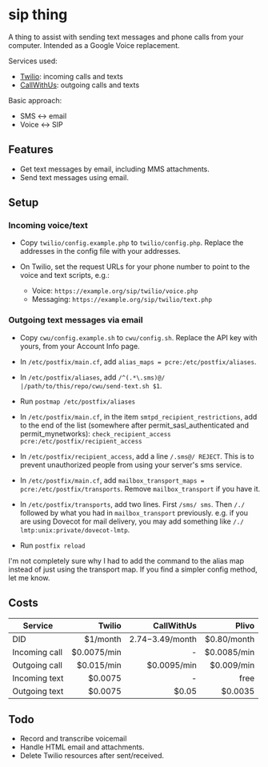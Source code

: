 # sip thing

A thing to assist with sending text messages and phone calls from your computer. Intended as a Google Voice replacement.

Services used:
- [Twilio](https://www.twilio.com/): incoming calls and texts
- [CallWithUs](https://www.callwithus.com/): outgoing calls and texts

Basic approach:
- SMS &harr; email
- Voice &harr; SIP

## Features

- Get text messages by email, including MMS attachments.
- Send text messages using email.

## Setup

### Incoming voice/text

- Copy `twilio/config.example.php` to `twilio/config.php`.
  Replace the addresses in the config file with your addresses.

- On Twilio, set the request URLs for your phone number to point to the voice
  and text scripts, e.g.:

    - Voice: `https://example.org/sip/twilio/voice.php`
    - Messaging: `https://example.org/sip/twilio/text.php`

### Outgoing text messages via email

- Copy `cwu/config.example.sh` to `cwu/config.sh`.
  Replace the API key with yours, from your Account Info page.

- In `/etc/postfix/main.cf`, add `alias_maps = pcre:/etc/postfix/aliases`.

- In `/etc/postfix/aliases`, add `/^(.*\.sms)@/ |/path/to/this/repo/cwu/send-text.sh $1`.

- Run `postmap /etc/postfix/aliases`

- In `/etc/postfix/main.cf`, in the item `smtpd_recipient_restrictions`, add to
  the end of the list (somewhere after permit_sasl_authenticated and permit_mynetworks): `check_recipient_access pcre:/etc/postfix/recipient_access`

- In `/etc/postfix/recipient_access`, add a line `/.sms@/ REJECT`. This is to
  prevent unauthorized people from using your server's sms service.

- In `/etc/postfix/main.cf`, add `mailbox_transport_maps =
  pcre:/etc/postfix/transports`. Remove `mailbox_transport` if you have it.

- In `/etc/postfix/transports`, add two lines. First `/sms/ sms`. Then `/./ `
  followed by what you had in `mailbox_transport` previously. e.g. if you are
  using Dovecot for mail delivery, you may add something like `/./ lmtp:unix:private/dovecot-lmtp`.

- Run `postfix reload`

I'm not completely sure why I had to add the command to the alias map instead of
just using the transport map. If you find a simpler config method, let me know.

## Costs

Service       | Twilio        | CallWithUs        | Plivo
------------- | -------------:| -----------------:|-----------:
DID           | $1/month      | $2.74-$3.49/month | $0.80/month
Incoming call | $0.0075/min   | -                 | $0.0085/min
Outgoing call | $0.015/min    | $0.0095/min       | $0.009/min
Incoming text | $0.0075       | -                 | free
Outgoing text | $0.0075       | $0.05             | $0.0035

## Todo

- Record and transcribe voicemail
- Handle HTML email and attachments.
- Delete Twilio resources after sent/received.
